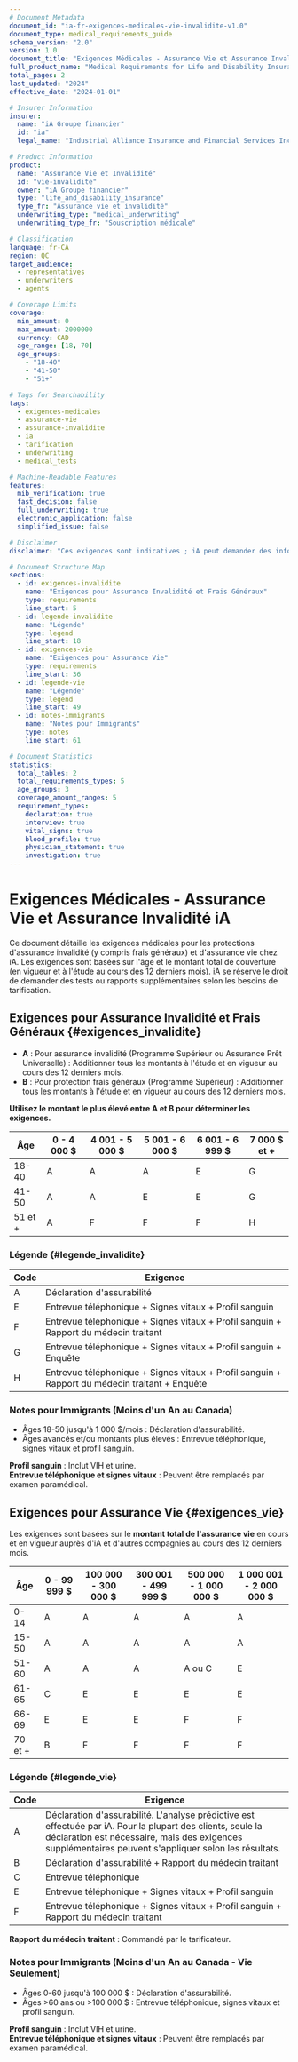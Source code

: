 ```yaml
---
# Document Metadata
document_id: "ia-fr-exigences-medicales-vie-invalidite-v1.0"
document_type: medical_requirements_guide
schema_version: "2.0"
version: 1.0
document_title: "Exigences Médicales - Assurance Vie et Assurance Invalidité iA"
full_product_name: "Medical Requirements for Life and Disability Insurance (iA Groupe financier)"
total_pages: 2
last_updated: "2024"
effective_date: "2024-01-01"

# Insurer Information
insurer:
  name: "iA Groupe financier"
  id: "ia"
  legal_name: "Industrial Alliance Insurance and Financial Services Inc."

# Product Information
product:
  name: "Assurance Vie et Invalidité"
  id: "vie-invalidite"
  owner: "iA Groupe financier"
  type: "life_and_disability_insurance"
  type_fr: "Assurance vie et invalidité"
  underwriting_type: "medical_underwriting"
  underwriting_type_fr: "Souscription médicale"

# Classification
language: fr-CA
region: QC
target_audience: 
  - representatives
  - underwriters
  - agents

# Coverage Limits
coverage:
  min_amount: 0
  max_amount: 2000000
  currency: CAD
  age_range: [18, 70]
  age_groups:
    - "18-40"
    - "41-50"
    - "51+"

# Tags for Searchability
tags:
  - exigences-medicales
  - assurance-vie
  - assurance-invalidite
  - ia
  - tarification
  - underwriting
  - medical_tests

# Machine-Readable Features
features:
  mib_verification: true
  fast_decision: false
  full_underwriting: true
  electronic_application: false
  simplified_issue: false

# Disclaimer
disclaimer: "Ces exigences sont indicatives ; iA peut demander des informations supplémentaires pour évaluer le risque."

# Document Structure Map
sections:
  - id: exigences-invalidite
    name: "Exigences pour Assurance Invalidité et Frais Généraux"
    type: requirements
    line_start: 5
  - id: legende-invalidite
    name: "Légende"
    type: legend
    line_start: 18
  - id: exigences-vie
    name: "Exigences pour Assurance Vie"
    type: requirements
    line_start: 36
  - id: legende-vie
    name: "Légende"
    type: legend
    line_start: 49
  - id: notes-immigrants
    name: "Notes pour Immigrants"
    type: notes
    line_start: 61

# Document Statistics
statistics:
  total_tables: 2
  total_requirements_types: 5
  age_groups: 3
  coverage_amount_ranges: 5
  requirement_types:
    declaration: true
    interview: true
    vital_signs: true
    blood_profile: true
    physician_statement: true
    investigation: true
---
```

# Exigences Médicales - Assurance Vie et Assurance Invalidité iA

Ce document détaille les exigences médicales pour les protections d'assurance invalidité (y compris frais généraux) et d'assurance vie chez iA. Les exigences sont basées sur l'âge et le montant total de couverture (en vigueur et à l'étude au cours des 12 derniers mois). iA se réserve le droit de demander des tests ou rapports supplémentaires selon les besoins de tarification.

## Exigences pour Assurance Invalidité et Frais Généraux {#exigences_invalidite}

- **A** : Pour assurance invalidité (Programme Supérieur ou Assurance Prêt Universelle) : Additionner tous les montants à l'étude et en vigueur au cours des 12 derniers mois.
- **B** : Pour protection frais généraux (Programme Supérieur) : Additionner tous les montants à l'étude et en vigueur au cours des 12 derniers mois.

**Utilisez le montant le plus élevé entre A et B pour déterminer les exigences.**

| Âge       | 0 - 4 000 $ | 4 001 - 5 000 $ | 5 001 - 6 000 $ | 6 001 - 6 999 $ | 7 000 $ et + |
|-----------|-------------|-----------------|-----------------|-----------------|--------------|
| 18-40     | A           | A               | A               | E               | G            |
| 41-50     | A           | A               | E               | E               | G            |
| 51 et +   | A           | F               | F               | F               | H            |

### Légende {#legende_invalidite}

| Code | Exigence |
|------|----------|
| A    | Déclaration d'assurabilité |
| E    | Entrevue téléphonique + Signes vitaux + Profil sanguin |
| F    | Entrevue téléphonique + Signes vitaux + Profil sanguin + Rapport du médecin traitant |
| G    | Entrevue téléphonique + Signes vitaux + Profil sanguin + Enquête |
| H    | Entrevue téléphonique + Signes vitaux + Profil sanguin + Rapport du médecin traitant + Enquête |

### Notes pour Immigrants (Moins d'un An au Canada)

- Âges 18-50 jusqu'à 1 000 $/mois : Déclaration d'assurabilité.
- Âges avancés et/ou montants plus élevés : Entrevue téléphonique, signes vitaux et profil sanguin.

**Profil sanguin** : Inclut VIH et urine.  
**Entrevue téléphonique et signes vitaux** : Peuvent être remplacés par examen paramédical.

## Exigences pour Assurance Vie {#exigences_vie}

Les exigences sont basées sur le **montant total de l'assurance vie** en cours et en vigueur auprès d'iA et d'autres compagnies au cours des 12 derniers mois.

| Âge       | 0 - 99 999 $ | 100 000 - 300 000 $ | 300 001 - 499 999 $ | 500 000 - 1 000 000 $ | 1 000 001 - 2 000 000 $ |
|-----------|--------------|---------------------|---------------------|-----------------------|-------------------------|
| 0-14      | A            | A                   | A                   | A                     | A                       |
| 15-50     | A            | A                   | A                   | A                     | A                       |
| 51-60     | A            | A                   | A                   | A ou C                | E                       |
| 61-65     | C            | E                   | E                   | E                     | E                       |
| 66-69     | E            | E                   | E                   | F                     | F                       |
| 70 et +   | B            | F                   | F                   | F                     | F                       |

### Légende {#legende_vie}

| Code | Exigence |
|------|----------|
| A    | Déclaration d'assurabilité. L'analyse prédictive est effectuée par iA. Pour la plupart des clients, seule la déclaration est nécessaire, mais des exigences supplémentaires peuvent s'appliquer selon les résultats. |
| B    | Déclaration d'assurabilité + Rapport du médecin traitant |
| C    | Entrevue téléphonique |
| E    | Entrevue téléphonique + Signes vitaux + Profil sanguin |
| F    | Entrevue téléphonique + Signes vitaux + Profil sanguin + Rapport du médecin traitant |

**Rapport du médecin traitant** : Commandé par le tarificateur.

### Notes pour Immigrants (Moins d'un An au Canada - Vie Seulement)

- Âges 0-60 jusqu'à 100 000 $ : Déclaration d'assurabilité.
- Âges >60 ans ou >100 000 $ : Entrevue téléphonique, signes vitaux et profil sanguin.

**Profil sanguin** : Inclut VIH et urine.  
**Entrevue téléphonique et signes vitaux** : Peuvent être remplacés par examen paramédical.
